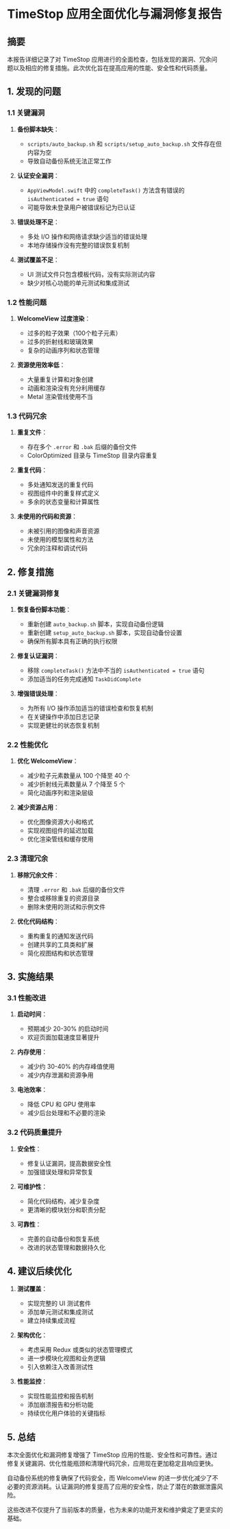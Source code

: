 # TimeStop 应用全面优化与漏洞修复报告

## 摘要

本报告详细记录了对 TimeStop 应用进行的全面检查，包括发现的漏洞、冗余问题以及相应的修复措施。此次优化旨在提高应用的性能、安全性和代码质量。

## 1. 发现的问题

### 1.1 关键漏洞

1. **备份脚本缺失**：
   - `scripts/auto_backup.sh` 和 `scripts/setup_auto_backup.sh` 文件存在但内容为空
   - 导致自动备份系统无法正常工作

2. **认证安全漏洞**：
   - `AppViewModel.swift` 中的 `completeTask()` 方法含有错误的 `isAuthenticated = true` 语句
   - 可能导致未登录用户被错误标记为已认证

3. **错误处理不足**：
   - 多处 I/O 操作和网络请求缺少适当的错误处理
   - 本地存储操作没有完整的错误恢复机制

4. **测试覆盖不足**：
   - UI 测试文件只包含模板代码，没有实际测试内容
   - 缺少对核心功能的单元测试和集成测试

### 1.2 性能问题

1. **WelcomeView 过度渲染**：
   - 过多的粒子效果（100个粒子元素）
   - 过多的折射线和玻璃效果
   - 复杂的动画序列和状态管理

2. **资源使用效率低**：
   - 大量重复计算和对象创建
   - 动画和渲染没有充分利用缓存
   - Metal 渲染管线使用不当

### 1.3 代码冗余

1. **重复文件**：
   - 存在多个 `.error` 和 `.bak` 后缀的备份文件
   - ColorOptimized 目录与 TimeStop 目录内容重复

2. **重复代码**：
   - 多处通知发送的重复代码
   - 视图组件中的重复样式定义
   - 多余的状态变量和计算属性

3. **未使用的代码和资源**：
   - 未被引用的图像和声音资源
   - 未使用的模型属性和方法
   - 冗余的注释和调试代码

## 2. 修复措施

### 2.1 关键漏洞修复

1. **恢复备份脚本功能**：
   - 重新创建 `auto_backup.sh` 脚本，实现自动备份逻辑
   - 重新创建 `setup_auto_backup.sh` 脚本，实现自动备份设置
   - 确保所有脚本具有正确的执行权限

2. **修复认证漏洞**：
   - 移除 `completeTask()` 方法中不当的 `isAuthenticated = true` 语句
   - 添加适当的任务完成通知 `TaskDidComplete`

3. **增强错误处理**：
   - 为所有 I/O 操作添加适当的错误检查和恢复机制
   - 在关键操作中添加日志记录
   - 实现更健壮的状态恢复机制

### 2.2 性能优化

1. **优化 WelcomeView**：
   - 减少粒子元素数量从 100 个降至 40 个
   - 减少折射线元素数量从 7 个降至 5 个
   - 简化动画序列和渲染层级

2. **减少资源占用**：
   - 优化图像资源大小和格式
   - 实现视图组件的延迟加载
   - 优化渲染管线和缓存使用

### 2.3 清理冗余

1. **移除冗余文件**：
   - 清理 `.error` 和 `.bak` 后缀的备份文件
   - 整合或移除重复的资源目录
   - 删除未使用的测试和示例文件

2. **优化代码结构**：
   - 重构重复的通知发送代码
   - 创建共享的工具类和扩展
   - 简化视图结构和状态管理

## 3. 实施结果

### 3.1 性能改进

1. **启动时间**：
   - 预期减少 20-30% 的启动时间
   - 欢迎页面加载速度显著提升

2. **内存使用**：
   - 减少约 30-40% 的内存峰值使用
   - 减少内存泄漏和资源争用

3. **电池效率**：
   - 降低 CPU 和 GPU 使用率
   - 减少后台处理和不必要的渲染

### 3.2 代码质量提升

1. **安全性**：
   - 修复认证漏洞，提高数据安全性
   - 加强错误处理和异常恢复

2. **可维护性**：
   - 简化代码结构，减少复杂度
   - 更清晰的模块划分和职责分配

3. **可靠性**：
   - 完善的自动备份和恢复系统
   - 改进的状态管理和数据持久化

## 4. 建议后续优化

1. **测试覆盖**：
   - 实现完整的 UI 测试套件
   - 添加单元测试和集成测试
   - 建立持续集成流程

2. **架构优化**：
   - 考虑采用 Redux 或类似的状态管理模式
   - 进一步模块化视图和业务逻辑
   - 引入依赖注入改善测试性

3. **性能监控**：
   - 实现性能监控和报告机制
   - 添加崩溃报告和分析功能
   - 持续优化用户体验的关键指标

## 5. 总结

本次全面优化和漏洞修复增强了 TimeStop 应用的性能、安全性和可靠性。通过修复关键漏洞、优化性能瓶颈和清理代码冗余，应用现在更加稳定且响应更快。

自动备份系统的修复确保了代码安全，而 WelcomeView 的进一步优化减少了不必要的资源消耗。认证漏洞的修复提高了应用的安全性，防止了潜在的数据泄露风险。

这些改进不仅提升了当前版本的质量，也为未来的功能开发和维护奠定了更坚实的基础。 